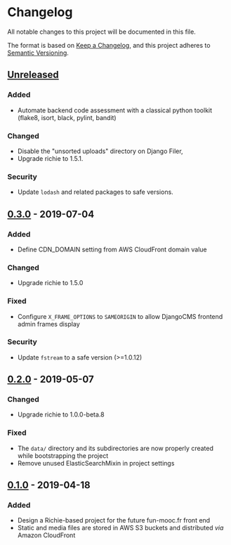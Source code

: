 # Changelog

All notable changes to this project will be documented in this file.

The format is based on [Keep a Changelog](https://keepachangelog.com/en/1.0.0/),
and this project adheres to [Semantic
Versioning](https://semver.org/spec/v2.0.0.html).

## [Unreleased]

### Added

- Automate backend code assessment with a classical python toolkit (flake8,
  isort, black, pylint, bandit)

### Changed

- Disable the "unsorted uploads" directory on Django Filer,
- Upgrade richie to 1.5.1.

### Security

- Update `lodash` and related packages to safe versions.

## [0.3.0] - 2019-07-04

### Added

- Define CDN_DOMAIN setting from AWS CloudFront domain value

### Changed

- Upgrade richie to 1.5.0

### Fixed

- Configure `X_FRAME_OPTIONS` to `SAMEORIGIN` to allow DjangoCMS frontend admin
  frames display

### Security

- Update `fstream` to a safe version (>=1.0.12)

## [0.2.0] - 2019-05-07

### Changed

- Upgrade richie to 1.0.0-beta.8

### Fixed

- The `data/` directory and its subdirectories are now properly created while
  bootstrapping the project
- Remove unused ElasticSearchMixin in project settings

## [0.1.0] - 2019-04-18

### Added

- Design a Richie-based project for the future fun-mooc.fr front end
- Static and media files are stored in AWS S3 buckets and distributed _via_
  Amazon CloudFront

[unreleased]: https://github.com/openfun/fun-mooc/compare/v0.3.0...HEAD
[0.3.0]: https://github.com/openfun/fun-mooc/compare/v0.2.0...v0.3.0
[0.2.0]: https://github.com/openfun/fun-mooc/compare/v0.1.0...v0.2.0
[0.1.0]: https://github.com/openfun/fun-mooc/releases/tag/v0.1.0
